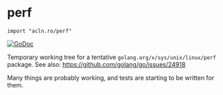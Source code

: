 perf
========

`import "acln.ro/perf"`

[![GoDoc](https://godoc.org/acln.ro/perf?status.svg)](https://godoc.org/acln.ro/perf)

Temporary working tree for a tentative `golang.org/x/sys/unix/linux/perf` package. See also: https://github.com/golang/go/issues/24918

Many things are probably working, and tests are starting to be written for them.
